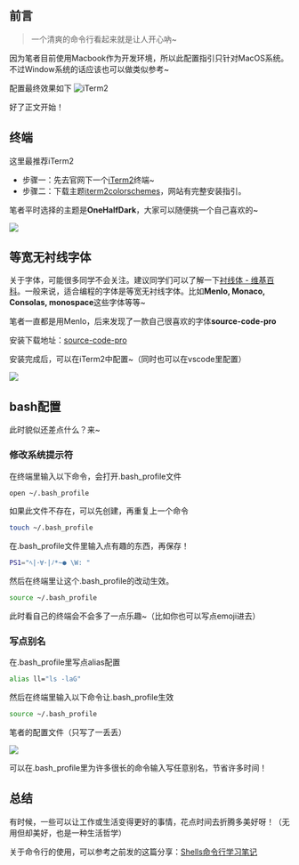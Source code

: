 ## 前言
> 一个清爽的命令行看起来就是让人开心吶~

因为笔者目前使用Macbook作为开发环境，所以此配置指引只针对MacOS系统。不过Window系统的话应该也可以做类似参考~

配置最终效果如下
![iTerm2](https://user-gold-cdn.xitu.io/2019/5/19/16acf14b834c9edb?w=2568&h=1078&f=png&s=881862)

好了正文开始！

## 终端
这里最推荐iTerm2
* 步骤一：先去官网下一个[iTerm2](https://www.iterm2.com/)终端~
* 步骤二：下载主题[iterm2colorschemes](https://iterm2colorschemes.com/)，网站有完整安装指引。

笔者平时选择的主题是**OneHalfDark**，大家可以随便挑一个自己喜欢的~

![](https://user-gold-cdn.xitu.io/2019/5/19/16acf1fddbd217c2?w=1918&h=886&f=png&s=1011821)

## 等宽无衬线字体
关于字体，可能很多同学不会关注。建议同学们可以了解一下[衬线体 - 维基百科](https://zh.wikipedia.org/wiki/%E8%A1%AC%E7%BA%BF%E4%BD%93)。一般来说，适合编程的字体是等宽无衬线字体。比如**Menlo, Monaco, Consolas, monospace**这些字体等等~

笔者一直都是用Menlo，后来发现了一款自己很喜欢的字体**source-code-pro**

安装下载地址：[source-code-pro](https://github.com/adobe-fonts/source-code-pro)

安装完成后，可以在iTerm2中配置~（同时也可以在vscode里配置）

![](https://user-gold-cdn.xitu.io/2019/5/19/16acf2e9ac687f75?w=2582&h=960&f=png&s=790574)

## bash配置

此时貌似还差点什么？来~

### 修改系统提示符
在终端里输入以下命令，会打开.bash_profile文件
```bash
open ~/.bash_profile
```

如果此文件不存在，可以先创建，再重复上一个命令
```bash
touch ~/.bash_profile
```

在.bash_profile文件里输入点有趣的东西，再保存！
```bash
PS1="ﾍ|･∀･|ﾉ*~● \W: "
```

然后在终端里让这个.bash_profile的改动生效。
```bash
source ~/.bash_profile
```

此时看自己的终端会不会多了一点乐趣~（比如你也可以写点emoji进去）

### 写点别名
在.bash_profile里写点alias配置
```bash
alias ll="ls -laG"
```
然后在终端里输入以下命令让.bash_profile生效
```bash
source ~/.bash_profile
```

笔者的配置文件（只写了一丢丢）

![](https://user-gold-cdn.xitu.io/2019/5/19/16acf42f138db07b?w=760&h=250&f=png&s=68111)

可以在.bash_profile里为许多很长的命令输入写任意别名，节省许多时间！

## 总结
有时候，一些可以让工作或生活变得更好的事情，花点时间去折腾多美好呀！（无用但却美好，也是一种生活哲学）

关于命令行的使用，可以参考之前发的这篇分享：[Shells命令行学习笔记](https://juejin.im/post/5ccc5004e51d456e39631950)